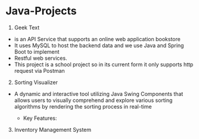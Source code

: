 # Java-Projects

1. Geek Text
  - is an API Service that supports an online web application bookstore
  - It uses MySQL to host the backend data and we use Java and Spring Boot to implement
  - Restful web services.
  - This project is a school project so in its current form it only supports http request via Postman

2. Sorting Visualizer
  - A dynamic and interactive tool utilizing Java Swing Components that allows users to visually comprehend and explore various sorting algorithms by rendering the sorting process in real-time
    
    * Key Features:
   
3. Inventory Management System
     
      
  
